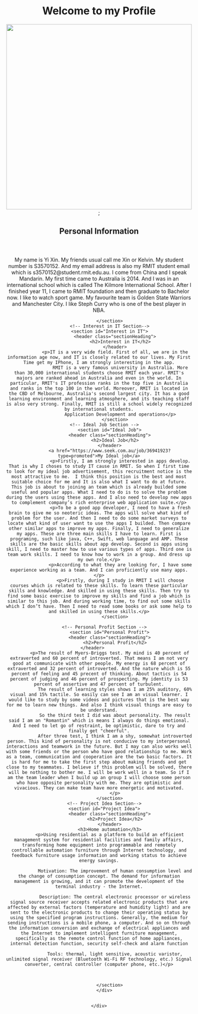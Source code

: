
<!doctype html>
<html lang="en">
<head>
<title>My Student Website</title>
  <body background="https://images.pexels.com/photos/988872/pexels-photo-988872.jpeg?auto=compress&cs=tinysrgb&dpr=2&h=750&w=1260"

</head>

<body>
<!-- Wrap -->
	<div id="wrapper">
		<!-- Head -->
			<header id="myHeader">  
			  <h1>Welcome to my Profile</h1>
				<img src="WechatIMG3.jpg" width="500" height="500"/>;
		<!-- Main -->
		<div id="main">
		<!-- Intro Section-->
			<section id="intro">
			<header class="sectionHeading">
				<h2>Personal Information</h2>
			</header>
			<p>My name is Yi Xin. My friends usual call me Xin or Kelvin. My student number is S3570152. And my email address is also my RMIT student email which is s3570152@student.rmit.edu.au.
				I come from China and I speak Mandarin. My first time came to Australia is 2014. And I was in an international school which is called The Kilmore International School. After I finished year 11, I came to RMIT foundation and then graduate to Bachelor now.
				I like to watch sport game. My favourite team is Golden State Warriors and Manchester City. I like Steph Curry who is one of the best player in NBA.
				</p>
		
			</section>
			<!-- Interest in IT Section-->
			<section id="Interest in IT">
				<header class="sectionHeading">
					<h2>Interest in IT</h2>
				</header>
				<p>IT is a very wide field. First of all, we are in the information age now, and IT is closely related to our lives. My First Time get my IPhone, I am strongly interesting in the app.
					RMIT is a very famous university in Australia. More than 30,000 international students choose RMIT each year. RMIT's majors are ranked ahead in Australia and even in the world. In particular, RMIT's IT profession ranks in the top five in Australia and ranks in the top 100 in the world. Moreover, RMIT is located in the CBD of Melbourne, Australia's second largest city. It has a good learning environment and learning atmosphere, and its teaching staff is also very strong. Finally, RMIT is still a school widely recognized by international students.
					Application Development and operations</p>
				</section>
		<!-- Ideal Job Section -->
			<section id="Ideal Job">
			<header class="sectionHeading">
				<h2>Ideal Job</h2>
			</header>
			<a href="https://www.seek.com.au/job/36941923?type=promoted">My Ideal job</a>
					<p>Firstly, I am strongly interested in apps develop. That is why I choses to study IT cause in RMIT. So when I first time to look for my ideal job advertisement, this recruitment notice is the most attractive to me.  I think this position is the best and most suitable choice for me and It is also what I want to do at future. This job is about to joining an team which is already builded some useful and popular apps. What I need to do is to solve the problem during the users using these apps. And I also need to develop new apps to complement company’s rich enterprise web application suite.</p>
					<p>To be a good app developer, I need to have a fresh brain to give me so neoteric ideas. The apps will solve what kind of problem for the user. And then I need to do some market surveys to locate what kind of user want to use the apps I builded. Then compare other similar apps to improve my apps. Finally, I need to generalize my apps. These are three main skills I have to learn. First is programing, such like java, C++, Swift, web language and AMP. These skills are the basic skills about app develop. Second is apps using skill, I need to master how to use various types of apps. Third one is team work skills. I need to know how to work in a group. And dress up my own role.</p>
					<p>According to what they are looking for, I have some experience working as a team. And I can proficiently use many apps. </p>
					<p>Firstly, during I study in RMIT I will choose courses which is related to these skills. To learn these particular skills and knowledge. And skilled in using these skills. Then try to find some basic exercise to improve my skills and find a job which is similar to this job. And during working time, to find out some skills which I don’t have. Then I need to read some books or ask some help to and skilled in using these skills.</p>
				</section>
				
		<!-- Personal Profit Section -->
			<section id="Personal Profit">
			<header class="sectionHeading">
				<h2>Personal Profit</h2>
			</header>			  
			<p>The result of Myers-Briggs test. My mind is 40 percent of extraverted and 60 percent of introverted. That means I am not very good at communicate with other people. My energy is 68 percent of extraverted and 32 percent of introverted. And the nature which is 55 percent of feeling and 45 precent of thinking. About tactics is 54 percent of judging and 46 percent of prospecting. My identity is 53 percent of assertive and 47 percent of turbulent.
				The result of learning styles shows I am 25% auditory, 60% visual and 15% tactile. So easily can see I am an visual learner. I would like to study by some videos and pictures that is the best way for me to learn new things. And also I think visual things are easy to be understand.
				So the third test I did was about personality. The result said I am an "Romantin" which is means I always do things emotional. And I need to let go of restraint, be optimistic, dare to try and finally get "cheerful".
				After three test, I think I am a shy, somewhat introverted person. This kind of personality is not conducive to my interpersonal interactions and teamwork in the future. But I may can also works well with some friends or the person who have good relationship to me. Work as a team, communication and cooperation are the two basic factors. It is hard for me to take the first step about making friends and get close to my teammates. I believe if this problem will be solved, there will be nothing to bother me. I will be work well in a team. So if I am the team leader when I build up an group I will choose some person who have opposite personality with me. They are optimistic and vivacious. They can make team have more energetic and motivated.
				</p>
			</section>
		<!-- Project Idea Section-->
		<section id="Project Idea">
			<header class="sectionHeading">
				<h2>Project Idea</h2>
			</header>
			<h3>Home automation</h3>
			<p>Using residential as a platform to build an efficient management system for residential facilities and family affairs, transforming home equipment into programmable and remotely controllable automation furniture through Internet technology, and feedback furniture usage information and working status to achieve energy savings.

				Motivation: The improvement of human consumption level and the change of consumption concept. The demand for information management is growing, and it can promote the development of the terminal industry - the Internet.
				
				Description: The central electronic processor or wireless signal source receiver accepts related electronic products that are affected by external factors (temperature and humidity light) and are sent to the electronic products to change their operating status by using the specified program instructions. Generally, the medium for sending instructions is a mobile phone, a computer. And so on through the information conversion and exchange of electrical appliances and the Internet to implement intelligent furniture management, specifically as the remote control function of home appliances, internal detection function, security self-check and alarm function
				
				Tools: thermal, light sensitive, acoustic varistor, unlimited signal receiver (Bluetooth Wi-Fi RF technology, etc.) Signal converter, central controller (computer phone, etc.)</p>
				
				
		
			</section>
		</div>
	
	
	</div>
</body>
</html>
